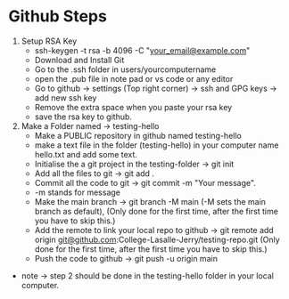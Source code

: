 # Github Steps

1. Setup RSA Key
   -  ssh-keygen -t rsa -b 4096 -C "your_email@example.com"
   -  Download and Install Git
   -  Go to the .ssh folder in users/yourcomputername
   -  open the .pub file in note pad or vs code or any editor
   -  Go to github -> settings (Top right corner) -> ssh and GPG keys -> add new ssh key
   -  Remove the extra space when you paste your rsa key
   -  save the rsa key to github.
2. Make a Folder named -> testing-hello
   - Make a PUBLIC repository in github named testing-hello
   - make a text file in the folder (testing-hello) in your computer name hello.txt and add some text.
   - Initialise the a git project in the testing-folder -> git init
   - Add all the files to git -> git add .
   - Commit all the code to git -> git commit -m "Your message".
   - -m stands for message
   - Make the main branch -> git branch -M main (-M sets the main branch as default), (Only done for the first time, after the first time you have to skip this.)
   - Add the remote to link your local repo to github -> git remote add origin git@github.com:College-Lasalle-Jerry/testing-repo.git (Only done for the first time, after the first time you have to skip this.)
   - Push the code to github -> git push -u origin main

- note -> step 2 should be done in the testing-hello folder in your local computer.